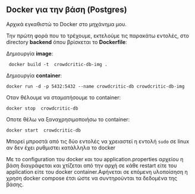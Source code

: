


## Docker για την βάση (Postgres)



Αρχικά εγκαθιστώ το  Docker στο μηχάνημα μου.


  Την πρώτη φορά που το τρέχουμε, εκτελούμε τις παρακάτω εντολές, στο directory  **backend** όπoυ βρίσκεται το **Dockerfile**:

Δημιουργία **image**:
 ```docker 
  docker build -t  crowdcritic-db-img .
```
Δημιουργία **container**:
```docker
docker run -d -p 5432:5432 --name crowdcritic-db crowdcritic-db-img
```

Οταν θέλουμε να σταματήσουμε το container:

```docker 
docker stop  crowdcritic-db
```

Oποτε θέλω να ξαναχρησιμοποιήσω το container:
```docker
docker start  crowdcritic-db
```


Μπορεί μπροστά από τις δύο εντολές να χρειαστεί η εντολή `sudo` σε linux αν δεν
έχει ρυθμιστει κατάλληλα το docker

Με το configuration του docker και του application.properties αρχείου η βάση διαγράφεται και χτίζεται από την αρχή σε κάθε restart είτε του application είτε του docker container.Αφήνεται σε επόμενη υλοποίσηση η χρηση docker compose έτσι ώστε να συντηρούνται τα δεδομένα της βάσης.

